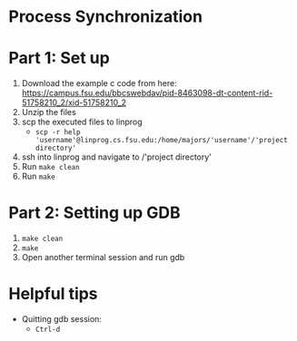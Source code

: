 # Process Synchronization
# Part 1: Set up
1. Download the example c code from here: https://campus.fsu.edu/bbcswebdav/pid-8463098-dt-content-rid-51758210_2/xid-51758210_2
2. Unzip the files
3. scp the executed files to linprog
    - `scp -r help 'username'@linprog.cs.fsu.edu:/home/majors/'username'/'project directory'`
4. ssh into linprog and navigate to /'project directory'
5. Run `make clean`
6. Run `make`

# Part 2: Setting up GDB
1. `make clean`
2. `make`
3. Open another terminal session and run gdb

# Helpful tips
- Quitting gdb session:
    - `Ctrl-d`
